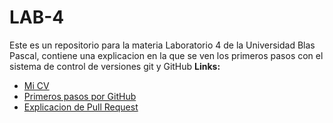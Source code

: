 # LAB-4
Este es un repositorio para la materia Laboratorio 4 de la Universidad Blas Pascal, contiene una explicacion en la que se ven los primeros pasos con  el sistema de control de versiones git y GitHub
**Links:**
- [Mi CV](https://github.com/galiasmu/LAB-4/blob/master/CV.md "Mi CV")
- [Primeros pasos por GitHub](https://github.com/galiasmu/LAB-4/blob/master/PasosGitHub "Primeros pasos por GitHub")
- [Explicacion de Pull Request](https://github.com/galiasmu/LAB-4/blob/master/PullRequest "Explicacion de Pull Request")
